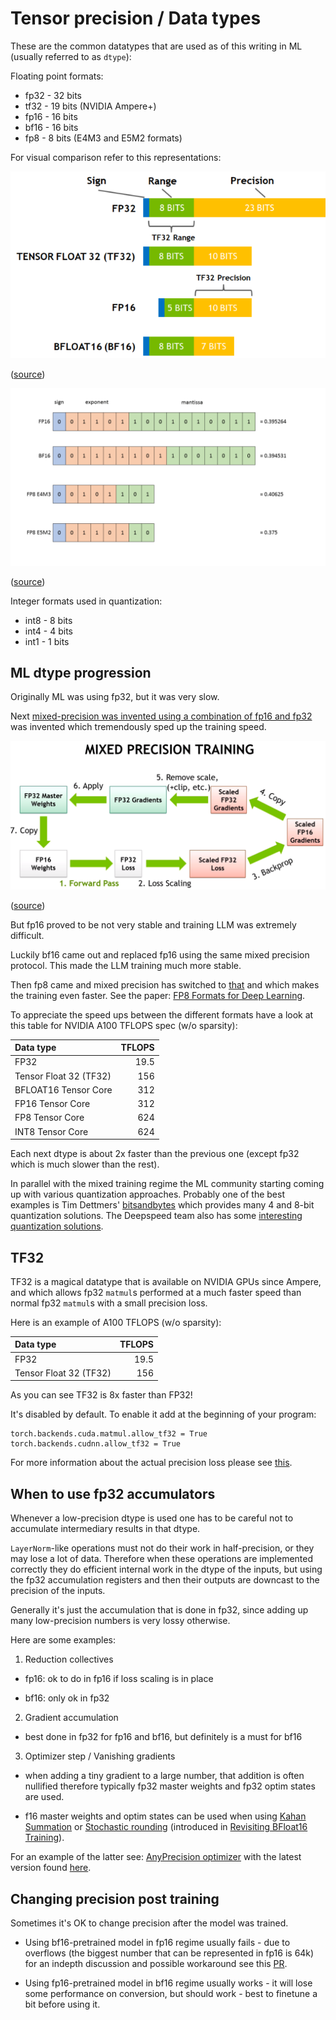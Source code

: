 # Tensor precision / Data types

These are the common datatypes that are used as of this writing in ML (usually referred to as `dtype`):

Floating point formats:
- fp32 - 32 bits
- tf32 - 19 bits (NVIDIA Ampere+)
- fp16 - 16 bits
- bf16 - 16 bits
- fp8 - 8 bits (E4M3 and E5M2 formats)

For visual comparison refer to this representations:

![fp32-tf32-fp16-bf16](images/fp32-tf32-fp16-bf16.png)

([source](https://developer.nvidia.com/blog/accelerating-ai-training-with-tf32-tensor-cores/))

![fp16-bf16-fp8](images/fp16-bf16-fp8.png)

([source](https://docs.nvidia.com/deeplearning/transformer-engine/user-guide/examples/fp8_primer.html))

Integer formats used in quantization:

- int8 - 8 bits
- int4 - 4 bits
- int1 - 1 bits

## ML dtype progression

Originally ML was using fp32, but it was very slow.

Next [mixed-precision was invented using a combination of fp16 and fp32](https://developer.nvidia.com/blog/video-mixed-precision-techniques-tensor-cores-deep-learning/) was invented which tremendously sped up the training speed.

![fp32/fp16 mixed precision](images/mixed-precision-fp16.png)

([source](https://developer.nvidia.com/blog/video-mixed-precision-techniques-tensor-cores-deep-learning/))

But fp16 proved to be not very stable and training LLM was extremely difficult.

Luckily bf16 came out and replaced fp16 using the same mixed precision protocol. This made the LLM training much more stable.

Then fp8 came and mixed precision has switched to [that](https://docs.nvidia.com/deeplearning/transformer-engine/user-guide/examples/fp8_primer.html) and which makes the training even faster. See the paper: [FP8 Formats for Deep Learning](https://arxiv.org/abs/2209.05433).

To appreciate the speed ups between the different formats have a look at this table for NVIDIA A100 TFLOPS spec (w/o sparsity):

| Data type              | TFLOPS |
| :---                   |    --: |
| FP32                   |   19.5 |
| Tensor Float 32 (TF32) |    156 |
| BFLOAT16 Tensor Core   |    312 |
| FP16 Tensor Core       |    312 |
| FP8 Tensor Core        |    624 |
| INT8 Tensor Core       |    624 |

Each next dtype is about 2x faster than the previous one (except fp32 which is much slower than the rest).

In parallel with the mixed training regime the ML community starting coming up with various quantization approaches. Probably one of the best examples is Tim Dettmers' [bitsandbytes](https://github.com/TimDettmers/bitsandbytes) which provides many 4 and 8-bit quantization solutions. The Deepspeed team also has some [interesting quantization solutions](https://www.deepspeed.ai/tutorials/model-compression/).

## TF32

TF32 is a magical datatype that is available on NVIDIA GPUs since Ampere, and which allows fp32 `matmul`s performed at a much faster speed than normal fp32 `matmul`s with a small precision loss.

Here is an example of A100 TFLOPS (w/o sparsity):

| Data type              | TFLOPS |
| :---                   |    --: |
| FP32                   |   19.5 |
| Tensor Float 32 (TF32) |    156 |

As you can see TF32 is 8x faster than FP32!

It's disabled by default. To enable it add at the beginning of your program:

```
torch.backends.cuda.matmul.allow_tf32 = True
torch.backends.cudnn.allow_tf32 = True
```

For more information about the actual precision loss please see [this](https://pytorch.org/docs/stable/notes/cuda.html#tensorfloat-32-tf32-on-ampere-and-later-devices).


## When to use fp32 accumulators

Whenever a low-precision dtype is used one has to be careful not to accumulate intermediary results in that dtype.

`LayerNorm`-like operations must not do their work in half-precision, or they may lose a lot of data. Therefore when  these operations are implemented correctly they do efficient internal work in the dtype of the inputs, but using the fp32 accumulation registers and then their outputs are downcast to the precision of the inputs.

Generally it's just the accumulation that is done in fp32, since adding up many low-precision numbers is very lossy otherwise.

Here are some examples:

1. Reduction collectives

* fp16: ok to do in fp16 if loss scaling is in place

* bf16: only ok in fp32

2. Gradient accumulation

* best done in fp32 for fp16 and bf16, but definitely is a must for bf16

3. Optimizer step / Vanishing gradients

* when adding a tiny gradient to a large number, that addition is often nullified therefore typically fp32 master weights and fp32 optim states are used.

* f16 master weights and optim states can be used when using [Kahan Summation](https://en.wikipedia.org/wiki/Kahan_summation_algorithm)
or [Stochastic rounding](https://en.wikipedia.org/wiki/Rounding) (introduced in [Revisiting BFloat16 Training](https://arxiv.org/abs/2010.06192)).

For an example of the latter see: [AnyPrecision optimizer](https://github.com/pytorch/torchdistx/pull/52) with the latest version found [here](https://github.com/facebookresearch/multimodal/blob/6bf3779a064dc72cde48793521a5be151695fc62/torchmultimodal/modules/optimizers/anyprecision.py#L17).


## Changing precision post training

Sometimes it's OK to change precision after the model was trained.

- Using bf16-pretrained model in fp16 regime usually fails - due to overflows (the biggest number that can be represented in fp16 is 64k) for an indepth discussion and possible workaround see this [PR](https://github.com/huggingface/transformers/pull/10956).

- Using fp16-pretrained model in bf16 regime usually works - it will lose some performance on conversion, but should work - best to finetune a bit before using it.
